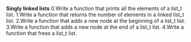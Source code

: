 **Singly linked lists**
0.Write a function that prints all the elements of a list_t list.
1.Write a function that returns the number of elements in a linked list_t list.
2.Write a function that adds a new node at the beginning of a list_t list.
3.Write a function that adds a new node at the end of a list_t list.
4.Write a function that frees a list_t list.
